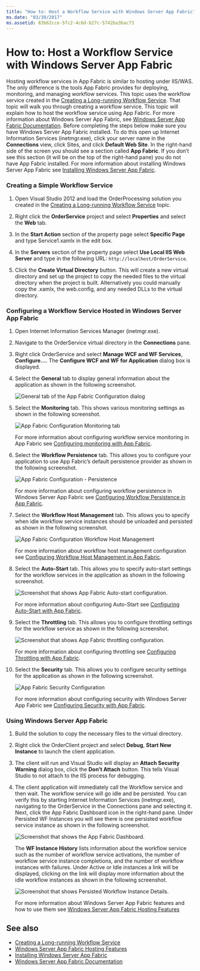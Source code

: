 ```yaml
---
title: "How to: Host a Workflow Service with Windows Server App Fabric"
ms.date: "03/30/2017"
ms.assetid: 83b62cce-5fc2-4c6d-b27c-5742ba3bac73
---
```

# How to: Host a Workflow Service with Windows Server App Fabric
Hosting workflow services in App Fabric is similar to hosting under IIS/WAS. The only difference is the tools App Fabric provides for deploying, monitoring, and managing workflow services. This topic uses the workflow service created in the [Creating a Long-running Workflow Service](../../../../docs/framework/wcf/feature-details/creating-a-long-running-workflow-service.md). That topic will walk you through creating a workflow service. This topic will explain how to host the workflow service using App Fabric. For more information about Windows Server App Fabric, see [Windows Server App Fabric Documentation](https://msdn.microsoft.com/library/aa139632.aspx). Before completing the steps below make sure you have Windows Server App Fabric installed.  To do this open up Internet Information Services (inetmgr.exe), click your server name in the **Connections** view, click Sites, and click **Default Web Site**. In the right-hand side of the screen you should see a section called **App Fabric**. If you don’t see this section (it will be on the top of the right-hand pane) you do not have App Fabric installed. For more information about installing Windows Server App Fabric see [Installing Windows Server App Fabric](https://docs.microsoft.com/previous-versions/appfabric/ee790960(v=azure.10)).  
  
### Creating a Simple Workflow Service  
  
1. Open Visual Studio 2012 and load the OrderProcessing solution you created in the [Creating a Long-running Workflow Service](../../../../docs/framework/wcf/feature-details/creating-a-long-running-workflow-service.md) topic.  
  
2. Right click the **OrderService** project and select **Properties** and select the **Web** tab.  
  
3. In the **Start Action** section of the property page select **Specific Page** and type Service1.xamlx in the edit box.  
  
4. In the **Servers** section of the property page select **Use Local IIS Web Server** and type in the following URL: `http://localhost/OrderService`.  
  
5. Click the **Create Virtual Directory** button. This will create a new virtual directory and set up the project to copy the needed files to the virtual directory when the project is built.  Alternatively you could manually copy the .xamlx, the web.config, and any needed DLLs to the virtual directory.  
  
### Configuring a Workflow Service Hosted in Windows Server App Fabric  
  
1. Open Internet Information Services Manager (inetmgr.exe).  
  
2. Navigate to the OrderService virtual directory in the **Connections** pane.  
  
3. Right click OrderService and select **Manage WCF and WF Services**, **Configure…**. The **Configure WCF and WF for Application** dialog box is displayed.  
  
4. Select the **General** tab to display general information about the application as shown in the following screenshot.  
  
     ![General tab of the App Fabric Configuration dialog](../../../../docs/framework/wcf/feature-details/media/appfabricconfiguration-general.gif "AppFabricConfiguration-General")  
  
5. Select the **Monitoring** tab. This shows various monitoring settings as shown in the following screenshot.  
  
     ![App Fabric Configuration Monitoring tab](../../../../docs/framework/wcf/feature-details/media/appfabricconfiguration-monitoring.gif "AppFabricConfiguration-Monitoring")  
  
     For more information about configuring workflow service monitoring in App Fabric see [Configuring monitoring with App Fabric](https://docs.microsoft.com/previous-versions/appfabric/ee677384(v=azure.10)).  
  
6. Select the **Workflow Persistence** tab. This allows you to configure your application to use App Fabric’s default persistence provider as shown in the following screenshot.  
  
     ![App Fabric Configuration &#45; Persistence](../../../../docs/framework/wcf/feature-details/media/appfabricconfiguration-persistence.gif "AppFabricConfiguration-Persistence")  
  
     For more information about configuring workflow persistence in Windows Server App Fabric see [Configuring Workflow Persistence in App Fabric](https://docs.microsoft.com/previous-versions/appfabric/ee677353(v=azure.10)).  
  
7. Select the **Workflow Host Management** tab. This allows you to specify when idle workflow service instances should be unloaded and persisted as shown in the following screenshot.  
  
     ![App Fabric Configuration  Workflow Host Management](../../../../docs/framework/wcf/feature-details/media/appfabricconfiguration-management.gif "AppFabricConfiguration-Management")  
  
     For more information about workflow host management configuration see [Configuring Workflow Host Management in App Fabric](https://docs.microsoft.com/previous-versions/appfabric/ff383424(v=azure.10)).  
  
8. Select the **Auto-Start** tab. This allows you to specify auto-start settings for the workflow services in the application as shown in the following screenshot.  
  
     ![Screenshot that shows App Fabric Auto&#45;start configuration.](./media/how-to-host-a-workflow-service-with-windows-server-app-fabric/app-fabric-auto-start-configuration.gif)  
  
     For more information about configuring Auto-Start see [Configuring Auto-Start with App Fabric](https://docs.microsoft.com/previous-versions/appfabric/ee677261(v=azure.10)).  
  
9. Select the **Throttling** tab. This allows you to configure throttling settings for the workflow service as shown in the following screenshot.  
  
     ![Screenshot that shows App Fabric throttling configuration.](./media/how-to-host-a-workflow-service-with-windows-server-app-fabric/app-fabric-throttling-configuration.gif)  
  
     For more information about configuring throttling see [Configuring Throttling with App Fabric](https://docs.microsoft.com/previous-versions/appfabric/ee677261(v=azure.10)).  
  
10. Select the **Security** tab. This allows you to configure security settings for the application as shown in the following screenshot.  
  
     ![App Fabric Security Configuration](../../../../docs/framework/wcf/feature-details/media/appfabricconfiguration-security.gif "AppFabricConfiguration-Security")  
  
     For more information about configuring security with Windows Server App Fabric see [Configuring Security with App Fabric](https://docs.microsoft.com/previous-versions/appfabric/ee677278(v=azure.10)).  
  
### Using Windows Server App Fabric  
  
1. Build the solution to copy the necessary files to the virtual directory.  
  
2. Right click the OrderClient project and select **Debug**, **Start New Instance** to launch the client application.  
  
3. The client will run and Visual Studio will display an **Attach Security Warning** dialog box, click the **Don’t Attach** button. This tells Visual Studio to not attach to the IIS process for debugging.  
  
4. The client application will immediately call the Workflow service and then wait. The workflow service will go idle and be persisted. You can verify this by starting Internet Information Services (inetmgr.exe), navigating to the OrderService in the Connections pane and selecting it. Next, click the App Fabric Dashboard icon in the right-hand pane. Under Persisted WF Instances you will see there is one persisted workflow service instance as shown in the following screenshot.  
  
     ![Screenshot that shows the App Fabric Dashboard.](./media/how-to-host-a-workflow-service-with-windows-server-app-fabric/app-fabric-dashboard.gif)  
  
     The **WF Instance History** lists information about the workflow service such as the number of workflow service activations, the number of workflow service instance completions, and the number of workflow instances with failures. Under Active or Idle instances a link will be displayed, clicking on the link will display more information about the idle workflow instances as shown in the following screenshot.  
  
     ![Screenshot that shows Persisted Workflow Instance Details.](./media/how-to-host-a-workflow-service-with-windows-server-app-fabric/persisted-workflow-instance-detail.gif)  
  
     For more information about Windows Server App Fabric features and how to use them see [Windows Server App Fabric Hosting Features](https://docs.microsoft.com/previous-versions/appfabric/ee677189(v=azure.10))  
  
## See also

- [Creating a Long-running Workflow Service](../../../../docs/framework/wcf/feature-details/creating-a-long-running-workflow-service.md)
- [Windows Server App Fabric Hosting Features](https://docs.microsoft.com/previous-versions/appfabric/ee677189(v=azure.10))
- [Installing Windows Server App Fabric](https://docs.microsoft.com/previous-versions/appfabric/ee790960(v=azure.10))
- [Windows Server App Fabric Documentation](https://msdn.microsoft.com/library/aa139632.aspx)
